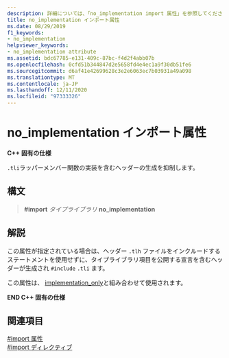 ```yaml
---
description: 詳細については、「no_implementation import 属性」を参照してください。
title: no_implementation インポート属性
ms.date: 08/29/2019
f1_keywords:
- no_implementation
helpviewer_keywords:
- no_implementation attribute
ms.assetid: bdc67785-e131-409c-87bc-f4d2f4abb07b
ms.openlocfilehash: 0cfd51b344847d2e5658fd4e4ec1a9f30db51fe6
ms.sourcegitcommit: d6af41e42699628c3e2e6063ec7b03931a49a098
ms.translationtype: MT
ms.contentlocale: ja-JP
ms.lasthandoff: 12/11/2020
ms.locfileid: "97333326"
---
```

# <a name="no_implementation-import-attribute"></a>no_implementation インポート属性

**C++ 固有の仕様**

`.tli`ラッパーメンバー関数の実装を含むヘッダーの生成を抑制します。

## <a name="syntax"></a>構文

> **#import** *タイプライブラリ* **no_implementation**

## <a name="remarks"></a>解説

この属性が指定されている場合は、ヘッダー `.tlh` ファイルをインクルードするステートメントを使用せずに、タイプライブラリ項目を公開する宣言を含むヘッダーが生成され `#include` `.tli` ます。

この属性は、 [implementation_only](../preprocessor/implementation-only.md)と組み合わせて使用されます。

**END C++ 固有の仕様**

## <a name="see-also"></a>関連項目

[#import 属性](../preprocessor/hash-import-attributes-cpp.md)\
[#import ディレクティブ](../preprocessor/hash-import-directive-cpp.md)

